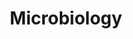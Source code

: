 ---
layout: page
title: Microbiology
description: 'Fun fact: We are living in a microbial planet :)'
img: assets/img/5.jpg
importance: 3
category: Life Sciences
---